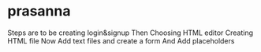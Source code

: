 # prasanna

Steps are to be creating login&signup
Then Choosing HTML editor
Creating HTML file
Now Add text files and create a form
And Add placeholders

